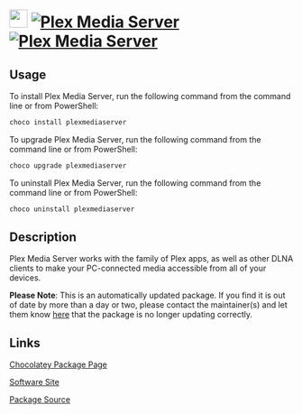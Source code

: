 ﻿# <img src="https://cdn.jsdelivr.net/gh/mkevenaar/chocolatey-packages@7d46b7d002ccb546a3ae9149022644efe69c43cf/icons/plexmediaserver.png" width="32" height="32"/> [![Plex Media Server](https://img.shields.io/chocolatey/v/plexmediaserver.svg?label=Plex+Media+Server)](https://community.chocolatey.org/packages/plexmediaserver) [![Plex Media Server](https://img.shields.io/chocolatey/dt/plexmediaserver.svg)](https://community.chocolatey.org/packages/plexmediaserver)

## Usage

To install Plex Media Server, run the following command from the command line or from PowerShell:

```powershell
choco install plexmediaserver
```

To upgrade Plex Media Server, run the following command from the command line or from PowerShell:

```powershell
choco upgrade plexmediaserver
```

To uninstall Plex Media Server, run the following command from the command line or from PowerShell:

```powershell
choco uninstall plexmediaserver
```

## Description

Plex Media Server works with the family of Plex apps, as well as other DLNA clients to make your PC-connected media accessible from all of your devices.

**Please Note**: This is an automatically updated package. If you find it is
out of date by more than a day or two, please contact the maintainer(s) and
let them know [here](https://github.com/mkevenaar/chocolatey-packages/issues) that the package is no longer updating correctly.


## Links

[Chocolatey Package Page](https://community.chocolatey.org/packages/plexmediaserver)

[Software Site](https://plex.tv/)

[Package Source](https://github.com/mkevenaar/chocolatey-packages/tree/master/automatic/plexmediaserver)

